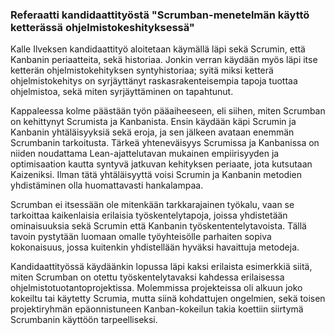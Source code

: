 <h3>Referaatti kandidaattityöstä "Scrumban-menetelmän käyttö ketterässä ohjelmistokeshityksessä"</h3>


Kalle Ilveksen kandidaattityö aloitetaan käymällä läpi sekä Scrumin, että Kanbanin periaatteita, sekä historiaa. Jonkin verran käydään myös läpi itse ketterän ohjelmistokehityksen syntyhistoriaa; syitä miksi ketterä ohjelmistokehitys on syrjäyttänyt raskasrakenteisempia tapoja tuottaa ohjelmistoa, sekä miten syrjäyttäminen on tapahtunut.

Kappaleessa kolme päästään työn pääaiheeseen, eli siihen, miten Scrumban on kehittynyt Scrumista ja Kanbanista. Ensin käydään käpi Scrumin ja Kanbanin yhtäläisyyksiä sekä eroja, ja sen jälkeen avataan enemmän Scrumbanin tarkoitusta.
Tärkeä yhteneväisyys Scrumissa ja Kanbanissa on niiden noudattama Lean-ajattelutavan mukainen empiirisyyden ja optimisaation kautta syntyvä jatkuvan kehityksen periaate, jota kutsutaan Kaizeniksi. Ilman tätä yhtäläisyyttä voisi Scrumin ja Kanbanin metodien yhdistäminen olla huomattavasti hankalampaa.

Scrumban ei itsessään ole mitenkään tarkkarajainen työkalu, vaan se tarkoittaa kaikenlaisia erilaisia työskentelytapoja, joissa yhdistetään ominaisuuksia sekä Scrumin että Kanbanin työskententelytavoista. Tällä tavoin pystytään luomaan omalle työyhteisölle parhaiten sopiva kokonaisuus, jossa kuitenkin yhdistellään hyväksi havaittuja metodeja.  

Kandidaattityössä käydäänkin lopussa läpi kaksi erilaista esimerkkiä siitä, miten Scrumban on otettu työskentelytavaksi kahdessa erilaisessa ohjelmistotuotantoprojektissa. Molemmissa projekteissa oli alkuun joko kokeiltu tai käytetty Scrumia, mutta siinä kohdattujen ongelmien, sekä toisen projektiryhmän epäonnistuneen Kanban-kokeilun takia koettiin siirtymä Scrumbanin käyttöön tarpeelliseksi.

